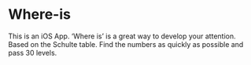 # Where-is
This is an iOS App. ‘Where is’ is a great way to develop your attention. Based on the Schulte table. Find the numbers as quickly as possible and pass 30 levels.
